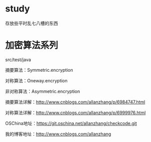 # study
存放些平时乱七八槽的东西
# 加密算法系列
src/test/java

摘要算法：Symmetric.encryption

对称算法：Oneway.encryption

非对称算法：Asymmetric.encryption

摘要算法详解：http://www.cnblogs.com/allanzhang/p/6984747.html

对称算法详解：http://www.cnblogs.com/allanzhang/p/6999976.html

OSChina地址：https://git.oschina.net/allanzhang/checkcode.git

我的博客地址：http://www.cnblogs.com/allanzhang

